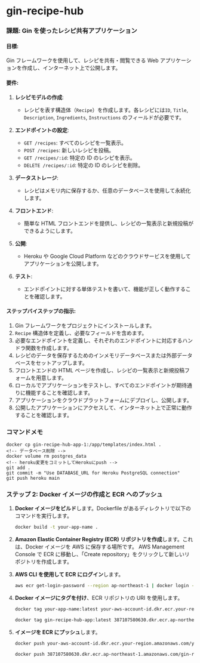 # gin-recipe-hub

### 課題: Gin を使ったレシピ共有アプリケーション

#### 目標:

Gin フレームワークを使用して、レシピを共有・閲覧できる Web アプリケーションを作成し、インターネット上で公開します。

#### 要件:

1. **レシピモデルの作成**:

   - レシピを表す構造体（`Recipe`）を作成します。各レシピには`ID`, `Title`, `Description`, `Ingredients`, `Instructions` のフィールドが必要です。

2. **エンドポイントの設定**:

   - `GET /recipes`: すべてのレシピを一覧表示。
   - `POST /recipes`: 新しいレシピを投稿。
   - `GET /recipes/:id`: 特定の ID のレシピを表示。
   - `DELETE /recipes/:id`: 特定の ID のレシピを削除。

3. **データストレージ**:

   - レシピはメモリ内に保存するか、任意のデータベースを使用して永続化します。

4. **フロントエンド**:

   - 簡単な HTML フロントエンドを提供し、レシピの一覧表示と新規投稿ができるようにします。

5. **公開**:

   - Heroku や Google Cloud Platform などのクラウドサービスを使用してアプリケーションを公開します。

6. **テスト**:
   - エンドポイントに対する単体テストを書いて、機能が正しく動作することを確認します。

#### ステップバイステップの指示:

1. Gin フレームワークをプロジェクトにインストールします。
2. `Recipe` 構造体を定義し、必要なフィールドを含めます。
3. 必要なエンドポイントを定義し、それぞれのエンドポイントに対応するハンドラ関数を作成します。
4. レシピのデータを保存するためのインメモリデータベースまたは外部データベースをセットアップします。
5. フロントエンドの HTML ページを作成し、レシピの一覧表示と新規投稿フォームを用意します。
6. ローカルでアプリケーションをテストし、すべてのエンドポイントが期待通りに機能することを確認します。
7. アプリケーションをクラウドプラットフォームにデプロイし、公開します。
8. 公開したアプリケーションにアクセスして、インターネット上で正常に動作することを確認します。

### コマンドメモ

```
docker cp gin-recipe-hub-app-1:/app/templates/index.html .
<!-- データベース削除 -->
docker volume rm postgres_data
<!-- heroku変更をコミットしてHerokuにpush -->
git add .
git commit -m "Use DATABASE_URL for Heroku PostgreSQL connection"
git push heroku main
```

### ステップ 2: Docker イメージの作成と ECR へのプッシュ

1. **Docker イメージをビルド**します。Dockerfile があるディレクトリで以下のコマンドを実行します。

   ```sh
   docker build -t your-app-name .
   ```

2. **Amazon Elastic Container Registry (ECR) リポジトリを作成**します。これは、Docker イメージを AWS に保存する場所です。
   AWS Management Console で ECR に移動し、「Create repository」をクリックして新しいリポジトリを作成します。

3. **AWS CLI を使用して ECR にログイン**します。

   ```sh
   aws ecr get-login-password --region ap-northeast-1 | docker login --username AWS --password-stdin 387107580630.dkr.ecr.ap-northeast-1.amazonaws.com
   ```

4. **Docker イメージにタグを付け**、ECR リポジトリの URI を使用します。

   ```sh
   docker tag your-app-name:latest your-aws-account-id.dkr.ecr.your-region.amazonaws.com/your-app-name:latest

   docker tag gin-recipe-hub-app:latest 387107580630.dkr.ecr.ap-northeast-1.amazonaws.com/gin-recipe-hub-app:latest
   ```

5. **イメージを ECR にプッシュ**します。

   ```sh
   docker push your-aws-account-id.dkr.ecr.your-region.amazonaws.com/your-app-name:latest

   docker push 387107580630.dkr.ecr.ap-northeast-1.amazonaws.com/gin-recipe-hub-app:latest
   ```
